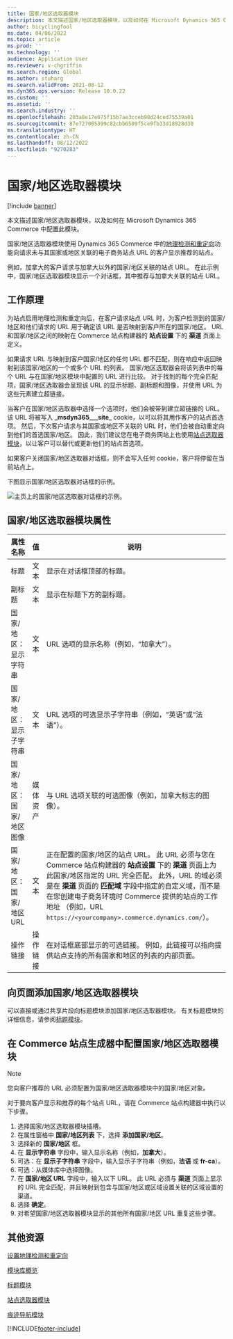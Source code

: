 ```yaml
---
title: 国家/地区选取器模块
description: 本文描述国家/地区选取器模块，以及如何在 Microsoft Dynamics 365 Commerce 中配置此模块。
author: bicyclingfool
ms.date: 04/06/2022
ms.topic: article
ms.prod: ''
ms.technology: ''
audience: Application User
ms.reviewer: v-chgriffin
ms.search.region: Global
ms.author: stuharg
ms.search.validFrom: 2021-08-12
ms.dyn365.ops.version: Release 10.0.22
ms.custom: ''
ms.assetid: ''
ms.search.industry: ''
ms.openlocfilehash: 203a8e17e075f15b7ae3cceb98d24ced75539a01
ms.sourcegitcommit: 87e727005399c82cbb6509f5ce9fb33d18928d30
ms.translationtype: HT
ms.contentlocale: zh-CN
ms.lasthandoff: 08/12/2022
ms.locfileid: "9270283"
---
```

# <a name="countryregion-picker-module"></a>国家/地区选取器模块

[!include [banner](includes/banner.md)]

本文描述国家/地区选取器模块，以及如何在 Microsoft Dynamics 365 Commerce 中配置此模块。

国家/地区选取器模块使用 Dynamics 365 Commerce 中的[地理检测和重定向](geo-detection-redirection.md)功能向请求未与其国家或地区关联的电子商务站点 URL 的客户显示推荐的站点。

例如，加拿大的客户请求与加拿大以外的国家/地区关联的站点 URL。 在此示例中，国家/地区选取器模块显示一个对话框，其中推荐与加拿大关联的站点 URL。 

## <a name="how-it-works"></a>工作原理

为站点启用地理检测和重定向后，在客户请求站点 URL 时，为客户检测到的国家/地区和他们请求的 URL 用于确定该 URL 是否映射到客户所在的国家/地区。 URL 和国家/地区之间的映射在 Commerce 站点构建器的 **站点设置** 下的 **渠道** 页面上定义。 

如果请求 URL 与映射到客户国家/地区的任何 URL 都不匹配，则在响应中返回映射到该国家/地区的一个或多个 URL 的列表。 国家/地区选取器会将该列表中的每个 URL 与在国家/地区模块中配置的 URL 进行比较。 对于找到的每个完全匹配项，国家/地区选取器会呈现该 URL 的显示标题、副标题和图像，并使用 URL 为这些元素建立超链接。

当客户在国家/地区选取器中选择一个选项时，他们会被带到建立超链接的 URL。 该 URL 将被写入 **\_msdyn365\_\_\_site\_** cookie，以可以将其用作客户的站点首选项。 然后，下次客户请求与其国家或地区不关联的 URL 时，他们会被自动重定向到他们的首选国家/地区。 因此，我们建议您在电子商务网站上也使用[站点选取器模块](site-selector.md)，以让客户可以替代或更新他们的站点首选项。 

如果客户关闭国家/地区选取器对话框，则不会写入任何 cookie，客户将停留在当前站点上。 

下图显示国家/地区选取器对话框的示例。

![主页上的国家/地区选取器对话框的示例。](./media/Geo_country-region-module-insitu.png)

## <a name="countryregion-picker-module-properties"></a>国家/地区选取器模块属性

| 属性名称              | 值       | 说明                                                  |
| -------------------------- | ----------- | ------------------------------------------------------------ |
| 标题                    | 文本        | 显示在对话框顶部的标题。       |
| 副标题                 | 文本        | 显示在标题下方的副标题。               |
| 国家/地区：显示字符串    | 文本        | URL 选项的显示名称（例如，“加拿大”）。   |
| 国家/地区：显示子字符串 | 文本        | URL 选项的可选显示子字符串（例如，“英语”或“法语”）。 |
| 国家/地区：国家/地区图像     | 媒体资产 | 与 URL 选项关联的可选图像（例如，加拿大标志的图像）。 |
| 国家/地区：国家/地区 URL       | 文本        | 正在配置的国家/地区的站点 URL。 此 URL 必须与您在 Commerce 站点构建器的 **站点设置** 下的 **渠道** 页面上为此国家/地区指定的 URL 完全匹配。 此外，URL 的域必须是在 **渠道** 页面的 **匹配域** 字段中指定的自定义域，而不是在您创建电子商务环境时 Commerce 提供的站点的工作地址 （例如，URL `https://<yourcompany>.commerce.dynamics.com/`）。 |
| 操作链接                | 操作链接 | 在对话框底部显示的可选链接。 例如，此链接可以指向提供站点支持的所有国家和地区的列表的内部页面。 |

## <a name="add-a-countryregion-picker-module-to-a-page"></a>向页面添加国家/地区选取器模块

可以直接或通过共享片段向标题模块添加国家/地区选取器模块。 有关标题模块的详细信息，请参阅[标题模块](author-header-module.md)。

## <a name="configure-the-countryregion-picker-module-in-commerce-site-builder"></a>在 Commerce 站点生成器中配置国家/地区选取器模块

> [!NOTE]
> 您向客户推荐的 URL 必须配置为国家/地区选取器模块中的国家/地区对象。

对于要向客户显示和推荐的每个站点 URL，请在 Commerce 站点构建器中执行以下步骤。

1. 选择国家/地区选取器模块插槽。
1. 在属性窗格中 **国家/地区列表** 下，选择 **添加国家/地区**。
1. 选择新的 **国家/地区** 框。
1. 在 **显示字符串** 字段中，输入显示名称（例如，**加拿大**）。
1. 可选：在 **显示子字符串** 字段中，输入显示子字符串（例如，**法语** 或 **fr-ca**）。
1. 可选：从媒体库中选择图像。
1. 在 **国家/地区 URL**  字段中，输入以下 URL。 此 URL 必须与 **渠道** 页面上显示的 URL 完全匹配，并且映射到包含与国家/地区或区域设置关联的区域设置的渠道。 
1. 选择 **确定**。
1. 对希望国家/地区选取器模块显示的其他所有国家/地区 URL 重复这些步骤。

## <a name="additional-resources"></a>其他资源

[设置地理检测和重定向](geo-detection-redirection.md)

[模块库概览](starter-kit-overview.md)

[标题模块](author-header-module.md)

[站点选取器模块](site-selector.md)

[痕迹导航模块](add-breadcrumb.md)

[!INCLUDE[footer-include](../includes/footer-banner.md)]
